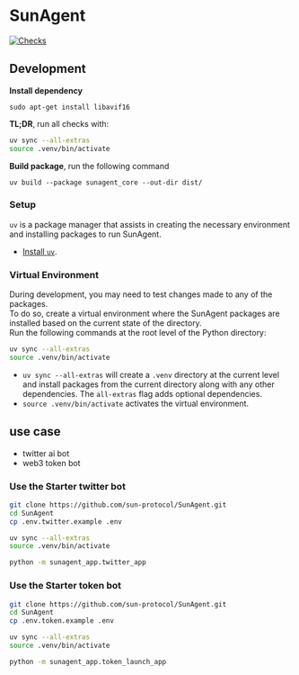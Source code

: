 # SunAgent

[![Checks](https://github.com/TronNova/SunAgent/actions/workflows/checks.yml/badge.svg)](https://github.com/TronNova/SunAgent/actions/workflows/checks.yml)


## Development


**Install dependency**
```
sudo apt-get install libavif16
```

**TL;DR**, run all checks with:

```sh
uv sync --all-extras
source .venv/bin/activate
```

**Build package**, run the following command
```
uv build --package sunagent_core --out-dir dist/
```

### Setup

`uv` is a package manager that assists in creating the necessary environment and installing packages to run SunAgent.

- [Install `uv`](https://docs.astral.sh/uv/getting-started/installation/).

### Virtual Environment

During development, you may need to test changes made to any of the packages.\
To do so, create a virtual environment where the SunAgent packages are installed based on the current state of the directory.\
Run the following commands at the root level of the Python directory:

```sh
uv sync --all-extras
source .venv/bin/activate
```

- `uv sync --all-extras` will create a `.venv` directory at the current level and install packages from the current directory along with any other dependencies. The `all-extras` flag adds optional dependencies.
- `source .venv/bin/activate` activates the virtual environment.

## use case

- twitter ai bot
- web3 token bot

### Use the Starter twitter bot

```bash
git clone https://github.com/sun-protocol/SunAgent.git
cd SunAgent
cp .env.twitter.example .env

uv sync --all-extras
source .venv/bin/activate

python -m sunagent_app.twitter_app
```

### Use the Starter token bot

```bash
git clone https://github.com/sun-protocol/SunAgent.git
cd SunAgent
cp .env.token.example .env

uv sync --all-extras
source .venv/bin/activate

python -m sunagent_app.token_launch_app
```
